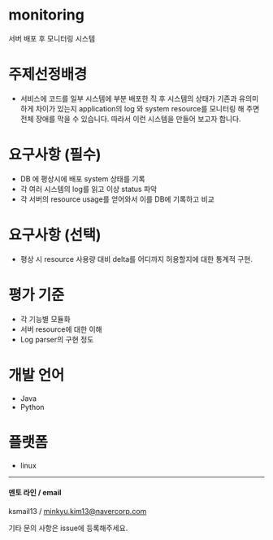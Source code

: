# monitoring

서버 배포 후 모니터링 시스템

# 주제선정배경

- 서비스에 코드를 일부 시스템에 부분 배포한 직 후 시스템의 상태가 기존과 유의미하게 차이가 있는지 application의 log 와 system resource를 모니터링 해 주면 전체 장애를 막을 수 있습니다. 따라서 이런 시스템을 만들어 보고자 합니다.

# 요구사항 (필수)

- DB 에 평상시에 배포 system 상태를 기록
- 각 여러 시스템의 log를 읽고 이상 status 파악
- 각 서버의 resource usage를 얻어와서 이를 DB에 기록하고 비교

# 요구사항 (선택)

- 평상 시 resource 사용량 대비 delta를 어디까지 허용할지에 대한 통계적 구현.

# 평가 기준

- 각 기능별 모듈화
- 서버 resource에 대한 이해
- Log parser의 구현 정도

# 개발 언어

- Java
- Python

# 플랫폼

- linux

---

#### 멘토 라인 / email

ksmail13 / minkyu.kim13@navercorp.com


기타 문의 사항은 issue에 등록해주세요.
